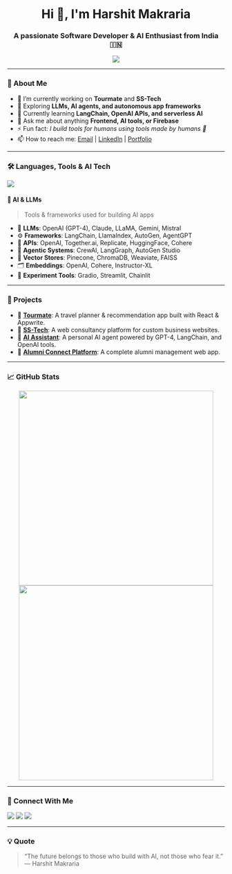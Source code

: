 <h1 align="center">Hi 👋, I'm Harshit Makraria</h1>
<h3 align="center">A passionate Software Developer & AI Enthusiast from India 🇮🇳</h3>

<p align="center">
  <img src="https://readme-typing-svg.herokuapp.com?font=Fira+Code&weight=600&size=24&pause=1000&color=36BCF7&center=true&vCenter=true&width=600&lines=Full+Stack+Web+Developer;React+%7C+Next.js+%7C+Node.js+%7C+Firebase;LLMs+%7C+AI+Agents+%7C+Appwrite+%7C+MongoDB;Open+Source+Contributor+%F0%9F%93%9D" />
</p>

---

### 🌟 About Me

- 🔭 I’m currently working on **Tourmate** and **SS-Tech**
- 🤖 Exploring **LLMs, AI agents, and autonomous app frameworks**
- 🌱 Currently learning **LangChain, OpenAI APIs, and serverless AI**
- 💬 Ask me about anything **Frontend, AI tools, or Firebase**
- ⚡ Fun fact: *I build tools for humans using tools made by humans 🤖*
- 📫 How to reach me: [Email](mailto:harshitmakraria9@gmail.com) | [LinkedIn](https://www.linkedin.com/in/harshit-makraria-992114249/) | [Portfolio](https://harshit-makraria.vercel.app/)

---

### 🛠️ Languages, Tools & AI Tech

<p align="left">
  <img src="https://skillicons.dev/icons?i=html,css,js,ts,react,nextjs,nodejs,tailwind,bootstrap,mongodb,express,git,github,firebase,appwrite,vite,vercel,postman,figma,python" />
</p>

#### 🧠 AI & LLMs
> Tools & frameworks used for building AI apps

- 🧩 **LLMs**: OpenAI (GPT-4), Claude, LLaMA, Gemini, Mistral
- ⚙️ **Frameworks**: LangChain, LlamaIndex, AutoGen, AgentGPT
- 📡 **APIs**: OpenAI, Together.ai, Replicate, HuggingFace, Cohere
- 🤖 **Agentic Systems**: CrewAI, LangGraph, AutoGen Studio
- 🧠 **Vector Stores**: Pinecone, ChromaDB, Weaviate, FAISS
- 🗂️ **Embeddings**: OpenAI, Cohere, Instructor-XL
- 🧪 **Experiment Tools**: Gradio, Streamlit, Chainlit

---

### 🚀 Projects

- 🔗 [**Tourmate**](https://github.com/harshitmakraria/tourmate): A travel planner & recommendation app built with React & Appwrite.
- 🔗 [**SS-Tech**](https://github.com/harshitmakraria/sstech): A web consultancy platform for custom business websites.
- 🔗 [**AI Assistant**](https://github.com/harshitmakraria/ai-assistant): A personal AI agent powered by GPT-4, LangChain, and OpenAI tools.
- 🔗 [**Alumni Connect Platform**](https://github.com/harshitmakraria/alumni-connect): A complete alumni management web app.

---

### 📈 GitHub Stats

<p align="center">
  <img src="https://github-readme-stats.vercel.app/api?username=Harshit-Makraria&show_icons=true&theme=radical" width="450"/>
  <img src="https://github-readme-streak-stats.herokuapp.com?user=Harshit-Makraria&theme=radical" width="450"/>
</p>

---

### 🤝 Connect With Me

<p>
  <a href="https://www.linkedin.com/in/harshit-makraria-992114249/"><img src="https://img.shields.io/badge/-LinkedIn-blue?style=flat&logo=linkedin" /></a>
  <a href="mailto:harshitmakraria9@gmail.com"><img src="https://img.shields.io/badge/-Gmail-red?style=flat&logo=gmail" /></a>
  <a href="https://harshit-makraria.vercel.app/"><img src="https://img.shields.io/badge/-Portfolio-000?style=flat&logo=vercel" /></a>
</p>

---

### 💡 Quote

> “The future belongs to those who build with AI, not those who fear it.” — Harshit Makraria
